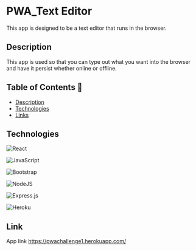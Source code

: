 # PWA_Text Editor
This app is designed to be a text editor that runs in the browser. 

## Description
This app is used so that you can type out what you want into the browser and have it persist whether online or offline.

## Table of Contents 🔎

- [Description](#Description)
- [Technologies](#Technologies)
- [Links](#Links)

## Technologies

![React](https://img.shields.io/badge/react-%2320232a.svg?style=for-the-badge&logo=react&logoColor=%2361DAFB)

![JavaScript](https://img.shields.io/badge/JavaScript-323330?style=for-the-badge&logo=javascript&logoColor=F7DF1E)

![Bootstrap](https://img.shields.io/badge/Bootstrap-563D7C?style=for-the-badge&logo=bootstrap&logoColor=white)

![NodeJS](https://img.shields.io/badge/node.js-6DA55F?style=for-the-badge&logo=node.js&logoColor=white)

![Express.js](https://img.shields.io/badge/express.js-%23404d59.svg?style=for-the-badge&logo=express&logoColor=%2361DAFB)

![Heroku](https://img.shields.io/badge/heroku-%23430098.svg?style=for-the-badge&logo=heroku&logoColor=white)




## Link
App link
https://pwachallenge1.herokuapp.com/





